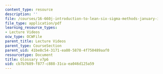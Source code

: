 ```yaml
---
content_type: resource
description: ''
file: /courses/16-660j-introduction-to-lean-six-sigma-methods-january-iap-2012/cb7b7689f877c88831caea046d125a59_MIT16_660JIAP12_Glossary.pdf
file_type: application/pdf
learning_resource_types:
- Lecture Videos
ocw_type: OCWFile
parent_title: Lecture Videos
parent_type: CourseSection
parent_uid: 41be8c54-3171-ea80-5878-4f750489aaf0
resourcetype: Document
title: Glossary v7p6
uid: cb7b7689-f877-c888-31ca-ea046d125a59
---
```

